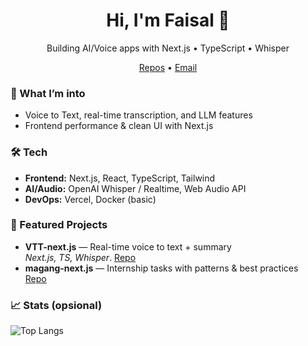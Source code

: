 <!-- Banner optional -->
<h1 align="center">Hi, I'm Faisal 👋</h1>
<p align="center">
Building AI/Voice apps with Next.js • TypeScript • Whisper
</p>

<p align="center">
  <a href="https://github.com/faisalz23?tab=repositories">Repos</a> •
  <a href="mailto:youremail@example.com">Email</a>
</p>

### 🧠 What I’m into
- Voice to Text, real-time transcription, and LLM features
- Frontend performance & clean UI with Next.js

### 🛠 Tech
- **Frontend:** Next.js, React, TypeScript, Tailwind
- **AI/Audio:** OpenAI Whisper / Realtime, Web Audio API
- **DevOps:** Vercel, Docker (basic)

### 🔭 Featured Projects
- **VTT-next.js** — Real-time voice to text + summary  
  _Next.js, TS, Whisper_. [Repo](https://github.com/faisalz23/VTT-next.js)
- **magang-next.js** — Internship tasks with patterns & best practices  
  [Repo](https://github.com/faisalz23/magang-next.js)

### 📈 Stats (opsional)
![Top Langs](https://github-readme-stats.vercel.app/api/top-langs/?username=faisalz23&layout=compact)
